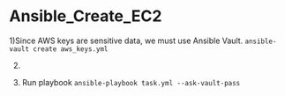# Ansible_Create_EC2
1)Since AWS keys are sensitive data, we must use Ansible Vault.
`ansible-vault create aws_keys.yml`

2)

3) Run playbook
```ansible-playbook task.yml --ask-vault-pass```

